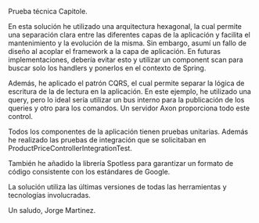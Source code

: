 Prueba técnica Capitole.

En esta solución he utilizado una arquitectura hexagonal, la cual permite una separación clara entre las diferentes capas de la aplicación y facilita el mantenimiento y la evolución de la misma. Sin embargo, asumí un fallo de diseño al acoplar el framework a la capa de aplicación. En futuras implementaciones, debería evitar esto y utilizar un component scan para buscar solo los handlers y ponerlos en el contexto de Spring.

Además, he aplicado el patrón CQRS, el cual permite separar la lógica de escritura de la de lectura en la aplicación. En este ejemplo, he utilizado una query, pero lo ideal sería utilizar un bus interno para la publicación de los queries y otro para los comandos. Un servidor Axon proporciona todo este control.

Todos los componentes de la aplicación tienen pruebas unitarias. Además he realizado las pruebas de integración que se solicitaban en ProductPriceControllerIntegrationTest.

También he añadido la librería Spotless para garantizar un formato de código consistente con los estándares de Google.

La solución utiliza las últimas versiones de todas las herramientas y tecnologías involucradas.

Un saludo,
Jorge Martinez.
